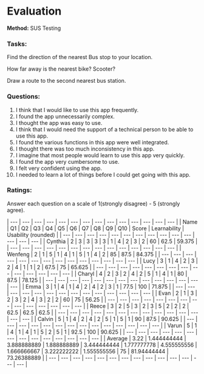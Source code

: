 # Evaluation

**Method:** SUS Testing

### Tasks:

Find the direction of the nearest Bus stop to your location.

How far away is the nearest bike? Scooter?

Draw a route to the second nearest bus station.

### Questions:

1. I think that I would like to use this app frequently.
2. I found the app unnecessarily complex.
3. I thought the app was easy to use.
4. I think that I would need the support of a technical person to be able to use this app.
5. I found the various functions in this app were well integrated.
6. I thought there was too much inconsistency in this app.
7. I imagine that most people would learn to use this app very quickly.
8. I found the app very cumbersome to use.
9. I felt very confident using the app.
10. I needed to learn a lot of things before I could get going with this app.

### Ratings:
Answer each question on a scale of 1(strongly disagree) - 5 (strongly agree).

| --- | --- | --- | --- | --- | --- | --- | --- | --- | --- | --- | --- | --- | --- |
| Name | Q1 | Q2 | Q3 | Q4 | Q5 | Q6 | Q7 | Q8 | Q9 | Q10 | Score | Learnability | Usability (rounded) |
| --- | --- | --- | --- | --- | --- | --- | --- | --- | --- | --- | --- | --- | --- |
| Cynthia | 2 | 3 | 3 | 3 | 3 | 1 | 4 | 2 | 3 | 2 | 60 | 62.5 | 59.375 |
| --- | --- | --- | --- | --- | --- | --- | --- | --- | --- | --- | --- | --- | --- |
| Wenfeng | 2 | 1 | 5 | 1 | 4 | 1 | 5 | 1 | 4 | 2 | 85 | 87.5 | 84.375 |
| --- | --- | --- | --- | --- | --- | --- | --- | --- | --- | --- | --- | --- | --- |
| Lucy | 3 | 1 | 4 | 2 | 3 | 2 | 4 | 1 | 1 | 2 | 67.5 | 75 | 65.625 |
| --- | --- | --- | --- | --- | --- | --- | --- | --- | --- | --- | --- | --- | --- |
| Charyl | 4 | 2 | 3 | 2 | 4 | 2 | 5 | 1 | 4 | 1 | 80 | 87.5 | 78.125 |
| --- | --- | --- | --- | --- | --- | --- | --- | --- | --- | --- | --- | --- | --- |
| Emma | 3 | 1 | 4 | 1 | 4 | 2 | 4 | 2 | 3 | 1 | 77.5 | 100 | 71.875 |
| --- | --- | --- | --- | --- | --- | --- | --- | --- | --- | --- | --- | --- | --- |
| Evan | 2 | 1 | 3 | 2 | 3 | 2 | 4 | 3 | 2 | 2 | 60 | 75 | 56.25 |
| --- | --- | --- | --- | --- | --- | --- | --- | --- | --- | --- | --- | --- | --- |
| Reece | 3 | 2 | 5 | 3 | 2 | 3 | 5 | 2 | 2 | 2 | 62.5 | 62.5 | 62.5 |
| --- | --- | --- | --- | --- | --- | --- | --- | --- | --- | --- | --- | --- | --- |
| Calvin | 5 | 1 | 4 | 2 | 4 | 2 | 5 | 1 | 5 | 1 | 90 | 87.5 | 90.625 |
| --- | --- | --- | --- | --- | --- | --- | --- | --- | --- | --- | --- | --- | --- |
| Varun | 5 | 1 | 4 | 1 | 4 | 1 | 5 | 2 | 5 | 1 | 92.5 | 100 | 90.625 |
| --- | --- | --- | --- | --- | --- | --- | --- | --- | --- | --- | --- | --- | --- |
| Average | 3.22 | 1.444444444 | 3.888888889 | 1.888888889 | 3.444444444 | 1.777777778 | 4.555555556 | 1.666666667 | 3.222222222 | 1.555555556 | 75 | 81.94444444 | 73.26388889 |
| --- | --- | --- | --- | --- | --- | --- | --- | --- | --- | --- | --- | --- | --- |






